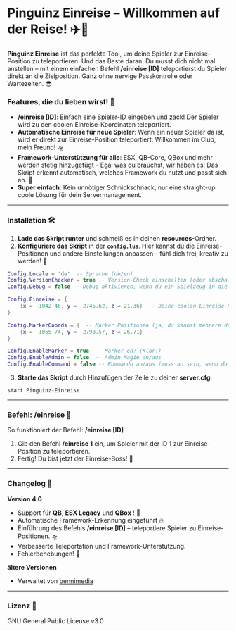 # Pinguinz Einreise – Willkommen auf der Reise! ✈️🛬

**Pinguinz Einreise** ist das perfekte Tool, um deine Spieler zur Einreise-Position zu teleportieren. Und das Beste daran: Du musst dich nicht mal anstellen – mit einem einfachen Befehl **/einreise [ID]** teleportierst du Spieler direkt an die Zielposition. Ganz ohne nervige Passkontrolle oder Wartezeiten. 😎

### Features, die du lieben wirst! 🎯

- **/einreise [ID]**: Einfach eine Spieler-ID eingeben und zack! Der Spieler wird zu den coolen Einreise-Koordinaten teleportiert.
- **Automatische Einreise für neue Spieler**: Wenn ein neuer Spieler da ist, wird er direkt zur Einreise-Position teleportiert. Willkommen im Club, mein Freund! 🛸
- **Framework-Unterstützung für alle**: ESX, QB-Core, QBox und mehr werden stetig hinzugefügt – Egal was du brauchst, wir haben es! Das Skript erkennt automatisch, welches Framework du nutzt und passt sich an. 🦎
- **Super einfach**: Kein unnötiger Schnickschnack, nur eine straight-up coole Lösung für dein Servermanagement.

---

### Installation 🛠️

1. **Lade das Skript runter** und schmeiß es in deinen **resources**-Ordner.
2. **Konfiguriere das Skript** in der **`config.lua`**. Hier kannst du die Einreise-Positionen und andere  Einstellungen anpassen – fühl dich frei, kreativ zu werden! 🎨
   
```lua
Config.Locale = 'de'  -- Sprache (de/en)
Config.VersionChecker = true -- Version-Check einschalten (oder abschalten, wenn du nicht gerne updatest)
Config.Debug = false -- Debug aktivieren, wenn du ein Spielzeug in die Hand nehmen willst!

Config.Einreise = { 
    {x = -1042.46, y = -2745.62, z = 21.36}  -- Deine coolen Einreise-Koordinaten
}

Config.MarkerCoords = {  -- Marker Positionen (ja, du kannst mehrere davon setzen, weil wir großzügig sind)
    {x = -1065.74, y = -2798.57, z = 26.71}
}

Config.EnableMarker = true  -- Marker on? (Klar!)
Config.EnableAdmin = false  -- Admin-Magie an/aus
Config.EnableCommand = false -- Kommando an/aus (muss an sein, wenn du die Zauberkräfte willst)
```

3. **Starte das Skript** durch Hinzufügen der Zeile zu deiner **server.cfg**:

```
start Pinguinz-Einreise
```

---


### Befehl: **/einreise** 🎩

So funktioniert der Befehl: **/einreise [ID]**

1. Gib den Befehl **/einreise 1** ein, um Spieler mit der ID **1** zur Einreise-Position zu teleportieren.
2. Fertig! Du bist jetzt der Einreise-Boss! 💼

---

### Changelog 📜

**Version 4.0**  
- Support für **QB**, **ESX Legacy** und **QBox** ! 🎉
- Automatische Framework-Erkennung eingeführt 🔥
- Einführung des Befehls **/einreise [ID]** – teleportiere Spieler zu Einreise-Positionen. 🛸
- Verbesserte Teleportation und Framework-Unterstützung.
- Fehlerbehebungen! 🚀

**ältere Versionen**
- Verwaltet von [bennimedia](https://github.com/bennimedia)

---

### Lizenz 📑

GNU General Public License v3.0
